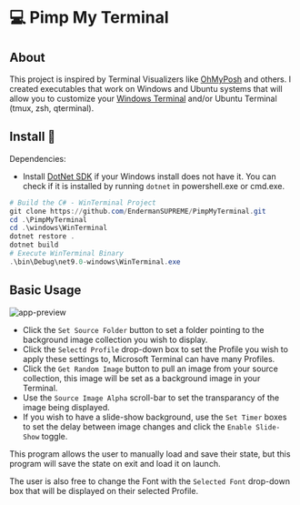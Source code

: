 # :computer: Pimp My Terminal
## About
This project is inspired by Terminal Visualizers like [OhMyPosh](https://ohmyposh.dev/) and others.
I created executables that work on Windows and Ubuntu systems that will allow you to customize your
[Windows Terminal](https://www.microsoft.com/store/productId/9N0DX20HK701?ocid=libraryshare) and/or Ubuntu Terminal (tmux, zsh, qterminal).

## Install :wrench:
Dependencies:<br>
- Install [DotNet SDK](https://dotnet.microsoft.com/en-us/download) if your Windows install does not have it. You can check if it is installed
by running `dotnet` in powershell.exe or cmd.exe.

```powershell
# Build the C# - WinTerminal Project
git clone https://github.com/EndermanSUPREME/PimpMyTerminal.git
cd .\PimpMyTerminal
cd .\windows\WinTerminal
dotnet restore .
dotnet build
# Execute WinTerminal Binary
.\bin\Debug\net9.0-windows\WinTerminal.exe
```

## Basic Usage
![app-preview](https://github.com/user-attachments/assets/3207f789-6fdd-4834-9a3a-0376fbf09588)
- Click the `Set Source Folder` button to set a folder pointing to the background image collection you wish to display.
- Click the `Selectd Profile` drop-down box to set the Profile you wish to apply these settings to, Microsoft Terminal can have many Profiles.
- Click the `Get Random Image` button to pull an image from your source collection, this image will be set as a background image in your Terminal.
- Use the `Source Image Alpha` scroll-bar to set the transparancy of the image being displayed.
- If you wish to have a slide-show background, use the `Set Timer` boxes to set the delay between image changes and click the `Enable Slide-Show` toggle.

This program allows the user to manually load and save their state, but this program will save the state on exit and load it on launch.

The user is also free to change the Font with the `Selected Font` drop-down box that will be displayed on their selected Profile.
